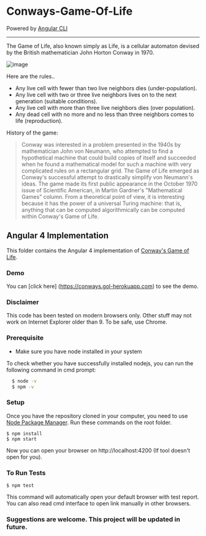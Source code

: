 # Conways-Game-Of-Life

Powered by [Angular CLI](https://cli.angular.io/)

---
The Game of Life, also known simply as Life, is a cellular automaton devised by the British mathematician John Horton Conway in 1970.

![image](https://upload.wikimedia.org/wikipedia/commons/9/95/Game_of_life_blinker.gif)

Here are the rules..

- Any live cell with fewer than two live neighbors dies (under-population).
- Any live cell with two or three live neighbors lives on to the next generation (suitable conditions).
- Any live cell with more than three live neighbors dies (over population).
- Any dead cell with no more and no less than three neighbors comes to life (reproduction).

History of the game:

> Conway was interested in a problem presented in the 1940s by mathematician John von Neumann, who attempted to find a hypothetical machine that could build copies of itself and succeeded when he found a mathematical model for such a machine with very complicated rules on a rectangular grid. The Game of Life emerged as Conway's successful attempt to drastically simplify von Neumann's ideas. The game made its first public appearance in the October 1970 issue of Scientific American, in Martin Gardner's "Mathematical Games" column. From a theoretical point of view, it is interesting because it has the power of a universal Turing machine: that is, anything that can be computed algorithmically can be computed within Conway's Game of Life.

## Angular 4 Implementation

This folder contains the Angular 4 implementation of [Conway's Game of Life](http://en.wikipedia.org/wiki/Conway's_Game_of_Life).

### Demo

You can [click here] (https://conways.gol-herokuapp.com) to see the demo.

### Disclaimer

This code has been tested on modern browsers only. Other stuff may not work on Internet Explorer older than 9. To be safe, use Chrome.

### Prerequisite

- Make sure you have node installed in your system

To check whether you have successfully installed nodejs, you can run the following command in cmd prompt:

```cmd
  $ node -v
  $ npm -v
```

### Setup

Once you have the repository cloned in your computer, you need to use [Node Package Manager](https://npmjs.org/).
Run these commands on the root folder.

	$ npm install
	$ npm start
	
Now you can open your browser on http://localhost:4200 (If tool doesn't open for you).

### To Run Tests

	$ npm test

This command will automatically open your default browser with test report. You can also read cmd interface to open link manually in other browsers.

### Suggestions are welcome. This project will be updated in future.
